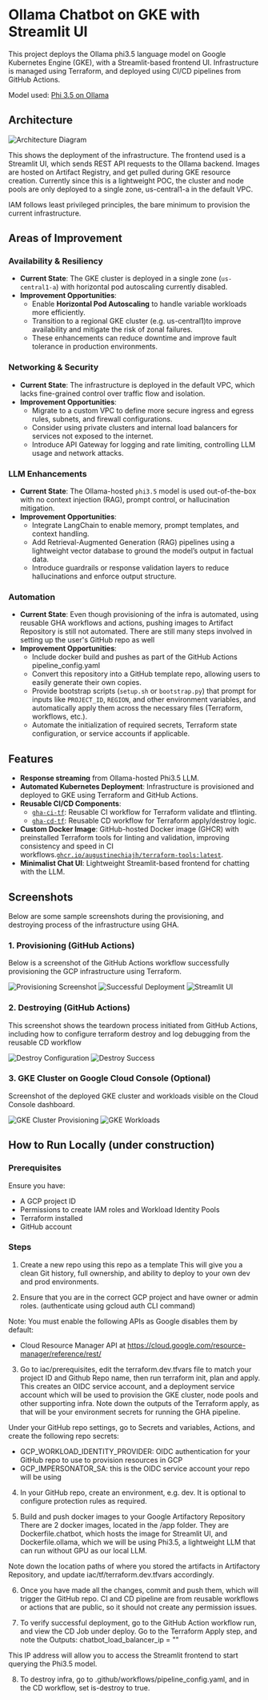 # Ollama Chatbot on GKE with Streamlit UI

This project deploys the Ollama phi3.5 language model on Google Kubernetes Engine (GKE), with a Streamlit-based frontend UI. Infrastructure is managed using Terraform, and deployed using CI/CD pipelines from GitHub Actions.

Model used: [Phi 3.5 on Ollama](https://ollama.com/library/phi3.5)

## Architecture

![Architecture Diagram](assets/gke-llm-chatbot-demo.drawio.png)

This shows the deployment of the infrastructure. The frontend used is a Streamlit UI, which sends REST API requests to the Ollama backend. Images are hosted on Artifact Registry, and get pulled during GKE resource creation. Currently since this is a lightweight POC, the cluster and node pools are only deployed to a single zone, us-central1-a in the default VPC. 

IAM follows least privileged principles, the bare minimum to provision the current infrastructure. 

## Areas of Improvement

### Availability & Resiliency
- **Current State**: The GKE cluster is deployed in a single zone (`us-central1-a`) with horizontal pod autoscaling currently disabled.
- **Improvement Opportunities**:
  - Enable **Horizontal Pod Autoscaling** to handle variable workloads more efficiently.
  - Transition to a regional GKE cluster (e.g. us-central1)to improve availability and mitigate the risk of zonal failures.
  - These enhancements can reduce downtime and improve fault tolerance in production environments.

### Networking & Security
- **Current State**: The infrastructure is deployed in the default VPC, which lacks fine-grained control over traffic flow and isolation.
- **Improvement Opportunities**:
  - Migrate to a custom VPC to define more secure ingress and egress rules, subnets, and firewall configurations.
  - Consider using private clusters and internal load balancers for services not exposed to the internet.
  - Introduce API Gateway for logging and rate limiting, controlling LLM usage and network attacks.

### LLM Enhancements
- **Current State**: The Ollama-hosted `phi3.5` model is used out-of-the-box with no context injection (RAG), prompt control, or hallucination mitigation.
- **Improvement Opportunities**:
  - Integrate LangChain to enable memory, prompt templates, and context handling.
  - Add Retrieval-Augmented Generation (RAG) pipelines using a lightweight vector database to ground the model’s output in factual data.
  - Introduce guardrails or response validation layers to reduce hallucinations and enforce output structure.

### Automation
- **Current State**: Even though provisioning of the infra is automated, using reusable GHA workflows and actions, pushing images to Artifact Repository is still not automated. There are still many steps involved in setting up the user's GitHub repo as well
- **Improvement Opportunities**:
  - Include docker build and pushes as part of the GitHub Actions pipeline_config.yaml
  - Convert this repository into a GitHub template repo, allowing users to easily generate their own copies.
  - Provide bootstrap scripts (`setup.sh` or `bootstrap.py`) that prompt for inputs like `PROJECT_ID`, `REGION`, and other environment variables, and automatically apply them across the necessary files (Terraform, workflows, etc.).
  - Automate the initialization of required secrets, Terraform state configuration, or service accounts if applicable.


## Features

- **Response streaming** from Ollama-hosted Phi3.5 LLM.
- **Automated Kubernetes Deployment**: Infrastructure is provisioned and deployed to GKE using Terraform and GitHub Actions. 
- **Reusable CI/CD Components**:
  - [`gha-ci-tf`](https://github.com/augustinechiajh/gha-ci-tf): Reusable CI workflow for Terraform validate and tflinting.
  - [`gha-cd-tf`](https://github.com/augustinechiajh/gha-cd-tf): Reusable CD workflow for Terraform apply/destroy logic.
- **Custom Docker Image**: GitHub-hosted Docker image (GHCR) with preinstalled Terraform tools for linting and validation, improving consistency and speed in CI workflows.[`ghcr.io/augustinechiajh/terraform-tools:latest`](https://ghcr.io/augustinechiajh/terraform-tools).
- **Minimalist Chat UI**: Lightweight Streamlit-based frontend for chatting with the LLM.

## Screenshots
Below are some sample screenshots during the provisioning, and destroying process of the infrastructure using GHA.

### 1. Provisioning (GitHub Actions)
Below is a screenshot of the GitHub Actions workflow successfully provisioning the GCP infrastructure using Terraform.

![Provisioning Screenshot](assets/deployment_step_reusable_workflow.jpg)
![Successful Deployment](assets/successful_deployment.jpg)
![Streamlit UI](assets/ip_loadbalancer_access_frontend.jpg)

### 2. Destroying (GitHub Actions)
This screenshot shows the teardown process initiated from GitHub Actions, including how to configure terraform destroy and log debugging from the reusable CD workflow

![Destroy Configuration](assets/tf_destroy_workflow_config.jpg)
![Destroy Success](assets/tf_destroy_result_tflog_enabled.jpg)

### 3. GKE Cluster on Google Cloud Console (Optional)
Screenshot of the deployed GKE cluster and workloads visible on the Cloud Console dashboard.

![GKE Cluster Provisioning](assets/GCP_cluster_provisioning.jpg)
![GKE Workloads](assets/GCP_kubernetes_workloads.jpg)

## How to Run Locally (under construction)

### Prerequisites
Ensure you have:
- A GCP project ID
- Permissions to create IAM roles and Workload Identity Pools
- Terraform installed
- GitHub account

### Steps
1. Create a new repo using this repo as a template
This will give you a clean Git history, full ownership, and ability to deploy to your own dev and prod environments.

2. Ensure that you are in the correct GCP project and have owner or admin roles. (authenticate using gcloud auth CLI command)

Note: You must enable the following APIs as Google disables them by default:
- Cloud Resource Manager API at https://cloud.google.com/resource-manager/reference/rest/ 

3. Go to iac/prerequisites, edit the terraform.dev.tfvars file to match your project ID and Github Repo name, then run terraform init, plan and apply.
This creates an OIDC service account, and a deployment service account which will be used to provision the GKE cluster, node pools and other supporting infra.
Note down the outputs of the Terraform apply, as that will be your environment secrets for running the GHA pipeline. 

Under your GitHub repo settings, go to Secrets and variables, Actions, and create the following repo secrets:
- GCP_WORKLOAD_IDENTITY_PROVIDER: OIDC authentication for your GitHub repo to use to provision resources in GCP
- GCP_IMPERSONATOR_SA: this is the OIDC service account your repo will be using

4. In your GitHub repo, create an environment, e.g. dev. It is optional to configure protection rules as required.

5. Build and push docker images to your Google Artifactory Repository
There are 2 docker images, located in the /app folder. They are Dockerfile.chatbot, which hosts the image for Streamlit UI, and Dockerfile.ollama, which we will be using Phi3.5, a lightweight LLM that can run without GPU as our local LLM.

Note down the location paths of where you stored the artifacts in Artifactory Repository, and update iac/tf/terraform.dev.tfvars accordingly.

6. Once you have made all the changes, commit and push them, which will trigger the GitHub repo. CI and CD pipeline are from reusable workflows or actions that are public, so it should not create any permission issues.

7. To verify successful deployment, go to the GitHub Action workflow run, and view the CD Job under deploy. Go to the Terraform Apply step, and note the Outputs: chatbot_load_balancer_ip = "<ip address>" 

This IP address will allow you to access the Streamlit frontend to start querying the Phi3.5 model. 

8. To destroy infra, go to .github/workflows/pipeline_config.yaml, and in the CD workflow, set is-destroy to true.